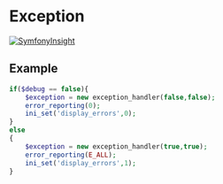# Exception

[![SymfonyInsight](https://insight.symfony.com/projects/b24b1381-d4b5-4a56-8f1b-4064b3e3de6c/mini.svg)](https://insight.symfony.com/projects/b24b1381-d4b5-4a56-8f1b-4064b3e3de6c)

## Example

```PHP
if($debug == false){
	$exception = new exception_handler(false,false);
	error_reporting(0);
	ini_set('display_errors',0);
}
else
{
	$exception = new exception_handler(true,true);
	error_reporting(E_ALL);
	ini_set('display_errors',1);
}
```

